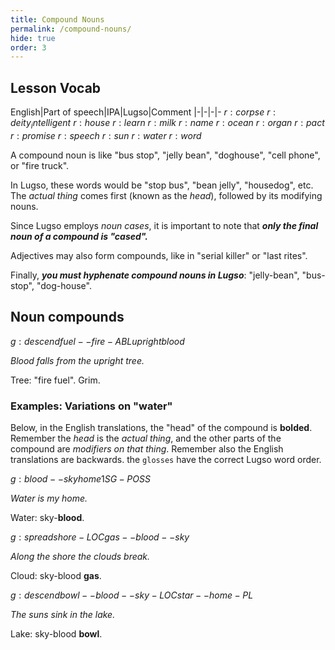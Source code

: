 ```yaml
---
title: Compound Nouns
permalink: /compound-nouns/
hide: true
order: 3
---
```


## Lesson Vocab

English|Part of speech|IPA|Lugso|Comment
|-|-|-|-
${r: corpse}$
${r: deity_intelligent}$
${r: house}$
${r: learn}$
${r: milk}$
${r: name}$
${r: ocean}$
${r: organ}$
${r: pact}$
${r: promise}$
${r: speech}$
${r: sun}$
${r: water}$
${r: word}$

A compound noun is like "bus stop", "jelly bean", "doghouse", "cell phone", or "fire truck".

In Lugso, these words would be "stop bus", "bean jelly", "housedog", etc. The _actual thing_ comes first (known as the _head_), followed by its modifying nouns.

Since Lugso employs _noun cases_, it is important to note that _**only the final noun of a compound is "cased".**_

Adjectives may also form compounds, like in "serial killer" or "last rites".

Finally, _**you must hyphenate compound nouns in Lugso**_: "jelly-bean", "bus-stop", "dog-house".

## Noun compounds

${g: descend fuel--fire-ABL upright blood}$

_Blood falls from the upright tree._

Tree: "fire fuel". Grim.

### Examples: Variations on "water"

Below, in the English translations, the "head" of the compound is **bolded**. Remember the _head_ is the _actual thing_, and the other parts of the compound are _modifiers on that thing_. Remember also the English translations are backwards. the `glosses` have the correct Lugso word order.

${g: blood--sky home 1SG-POSS}$

_Water is my home._

Water: sky-**blood**.

${g: spread shore-LOC gas--blood--sky}$

_Along the shore the clouds break._

Cloud: sky-blood **gas**.

${g: descend bowl--blood--sky-LOC star--home-PL}$

_The suns sink in the lake._

Lake: sky-blood **bowl**.
